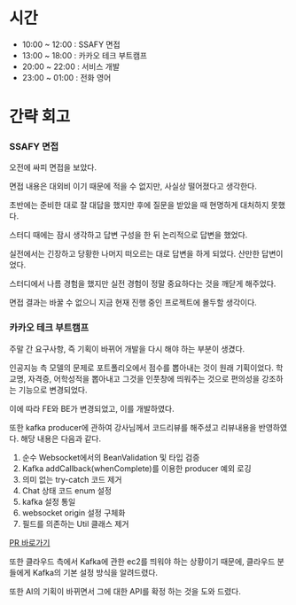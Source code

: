 # 시간
- 10:00 ~ 12:00 : SSAFY 면접
- 13:00 ~ 18:00 : 카카오 테크 부트캠프
- 20:00 ~ 22:00 : 서비스 개발
- 23:00 ~ 01:00 : 전화 영어

# 간략 회고

### SSAFY 면접

오전에 싸피 면접을 보았다.

면접 내용은 대외비 이기 때문에 적을 수 없지만, 사실상 떨어졌다고 생각한다.

초반에는 준비한 대로 잘 대답을 했지만 후에 질문을 받았을 때 현명하게 대처하지 못했다.

스터디 때에는 잠시 생각하고 답변 구성을 한 뒤 논리적으로 답변을 했었다.

실전에서는 긴장하고 당황한 나머지 떠오르는 대로 답변을 하게 되었다. 산만한 답변이었다.

스터디에서 나름 경험을 했지만 실전 경험이 정말 중요하다는 것을 깨닫게 해주었다.

면접 결과는 바꿀 수 없으니 지금 현재 진행 중인 프로젝트에 몰두할 생각이다.

### 카카오 테크 부트캠프

주말 간 요구사항, 즉 기획이 바뀌어 개발을 다시 해야 하는 부분이 생겼다.

인공지능 측 모델의 문제로 포트폴리오에서 점수를 뽑아내는 것이 원래 기획이었다.
학교명, 자격증, 어학성적을 뽑아내고 그것을 인풋창에 띄워주는 것으로 편의성을 강조하는 기능으로 변경되었다.

이에 따라 FE와 BE가 변경되었고, 이를 개발하였다.

또한 kafka producer에 관하여 강사님께서 코드리뷰를 해주셨고 리뷰내용을 반영하였다. 해당 내용은 다음과 같다.

1. 순수 Websocket에서의 BeanValidation 및 타입 검증
2. Kafka addCallback(whenComplete)를 이용한 producer 예외 로깅
3. 의미 없는 try-catch 코드 제거
4. Chat 상태 코드 enum 설정
5. kafka 설정 통일
6. websocket origin 설정 구체화
7. 필드를 의존하는 Util 클래스 제거

[PR 바로가기](https://github.com/100-hours-a-week/19-Respec-BE/pull/76)

또한 클라우드 측에서 Kafka에 관한 ec2를 띄워야 하는 상황이기 때문에, 클라우드 분들에게 Kafka의 기본 설정 방식을 알려드렸다.

또한 AI의 기획이 바뀌면서 그에 대한 API를 확정 하는 것을 도와 드렸다.

